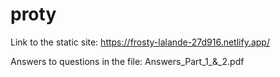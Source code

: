 # proty
Link to the static site: https://frosty-lalande-27d916.netlify.app/

Answers to questions in the file: Answers_Part_1_&_2.pdf
